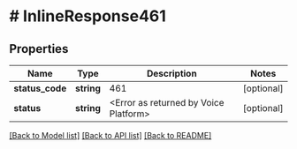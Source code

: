 # # InlineResponse461

## Properties

Name | Type | Description | Notes
------------ | ------------- | ------------- | -------------
**status_code** | **string** | 461 | [optional]
**status** | **string** | &lt;Error as returned by Voice Platform&gt; | [optional]

[[Back to Model list]](../../README.md#models) [[Back to API list]](../../README.md#endpoints) [[Back to README]](../../README.md)
